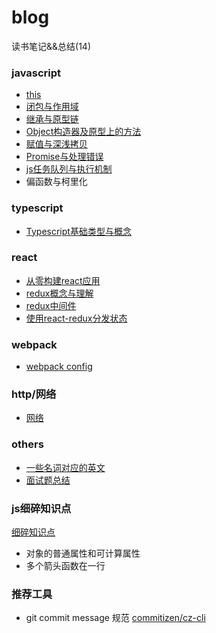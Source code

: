 # blog
读书笔记&&总结(14)

### javascript
- [this](https://github.com/xblcity/blog/blob/master/articles/this.md)
- [闭包与作用域](https://github.com/xblcity/blog/blob/master/articles/scope-closures.md)
- [继承与原型链](https://github.com/xblcity/blog/blob/master/articles/inherit-prototype.md)
- [Object构造器及原型上的方法](https://github.com/xblcity/blog/blob/master/articles/object-method-property.md)
- [赋值与深浅拷贝](https://github.com/xblcity/blog/blob/master/articles/equalwith-copy.md)
- [Promise与处理错误](https://github.com/xblcity/blog/blob/master/articles/promise.md)
- [js任务队列与执行机制](https://github.com/xblcity/blog/blob/master/articles/eventloop.md)
- 偏函数与柯里化

### typescript
- [Typescript基础类型与概念](https://github.com/xblcity/blog/blob/master/articles/typescript-basic-concepts.md)

### react
- [从零构建react应用](https://github.com/xblcity/blog/blob/master/articles/inital-react.md)
- [redux概念与理解](https://github.com/xblcity/blog/blob/master/articles/redux.md)
- [redux中间件](https://github.com/xblcity/blog/blob/master/articles/redux-middleware.md)
- [使用react-redux分发状态](https://github.com/xblcity/blog/blob/master/articles/redux-redux.md)

### webpack
- [webpack config](https://github.com/xblcity/blog/blob/master/articles/webpack-config.md)

### http/网络
- [网络](https://github.com/xblcity/blog/blob/master/articles/network.md)

### others
- [一些名词对应的英文](https://github.com/xblcity/blog/blob/master/articles/words.md)
- [面试题总结](https://github.com/xblcity/blog/blob/master/articles/job-interview.md)

### js细碎知识点
[细碎知识点](https://github.com/xblcity/blog/blob/master/articles/little-points.md)
- 对象的普通属性和可计算属性
- 多个箭头函数在一行

### 推荐工具
- git commit message 规范 [commitizen/cz-cli](https://github.com/commitizen/cz-cli)